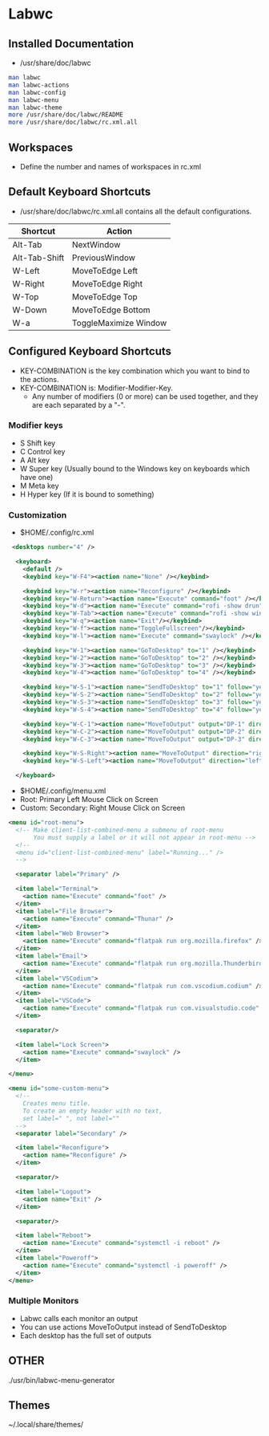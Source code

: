# Labwc

## Installed Documentation
* /usr/share/doc/labwc

```sh
man labwc
man labwc-actions
man labwc-config
man labwc-menu
man labwc-theme
more /usr/share/doc/labwc/README
more /usr/share/doc/labwc/rc.xml.all 
```

## Workspaces
* Define the number and names of workspaces in rc.xml

## Default Keyboard Shortcuts
* /usr/share/doc/labwc/rc.xml.all contains all the default configurations. 

|Shortcut      | Action         |
|--------------|----------------|
|Alt-Tab       | NextWindow     |
|Alt-Tab-Shift | PreviousWindow |
|W-Left        | MoveToEdge Left|
|W-Right       | MoveToEdge Right|
|W-Top         | MoveToEdge Top|
|W-Down        | MoveToEdge Bottom|
|W-a           | ToggleMaximize Window |

## Configured Keyboard Shortcuts
* KEY-COMBINATION is the key combination which you want to bind to the actions.
* KEY-COMBINATION is: Modifier-Modifier-Key.
  * Any number of modifiers (0 or more) can be used together, and they are each separated by a "-". 

### Modifier keys 	
* S Shift key
* C Control key
* A Alt key
* W Super key (Usually bound to the Windows key on keyboards which have one)
* M Meta key
* H Hyper key (If it is bound to something) 

### Customization
* $HOME/.config/rc.xml
```xml
 <desktops number="4" />

  <keyboard>
    <default />
    <keybind key="W-F4"><action name="None" /></keybind>

    <keybind key="W-r"><action name="Reconfigure" /></keybind>
    <keybind key="W-Return"><action name="Execute" command="foot" /></keybind>
    <keybind key="W-d"><action name="Execute" command="rofi -show drun" /></keybind>
    <keybind key="W-Tab"><action name="Execute" command="rofi -show window" /></keybind>
    <keybind key="W-q"><action name="Exit"/></keybind>
    <keybind key="W-f"><action name="ToggleFullscreen"/></keybind>
    <keybind key="W-l"><action name="Execute" command="swaylock" /></keybind>

    <keybind key="W-1"><action name="GoToDesktop" to="1" /></keybind>
    <keybind key="W-2"><action name="GoToDesktop" to="2" /></keybind>
    <keybind key="W-3"><action name="GoToDesktop" to="3" /></keybind>
    <keybind key="W-4"><action name="GoToDesktop" to="4" /></keybind>

    <keybind key="W-S-1"><action name="SendToDesktop" to="1" follow="yes" wrap="yes" /></keybind>
    <keybind key="W-S-2"><action name="SendToDesktop" to="2" follow="yes" wrap="yes" /></keybind>
    <keybind key="W-S-3"><action name="SendToDesktop" to="3" follow="yes" wrap="yes" /></keybind>
    <keybind key="W-S-4"><action name="SendToDesktop" to="4" follow="yes" wrap="yes" /></keybind>

    <keybind key="W-C-1"><action name="MoveToOutput" output="DP-1" direction="value" wrap="no" /></keybind>
    <keybind key="W-C-2"><action name="MoveToOutput" output="DP-2" direction="value" wrap="no" /></keybind>
    <keybind key="W-C-3"><action name="MoveToOutput" output="DP-3" direction="value" wrap="no" /></keybind>

    <keybind key="W-S-Right"><action name="MoveToOutput" direction="right" wrap="no" /></keybind>
    <keybind key="W-S-Left"><action name="MoveToOutput" direction="left" wrap="no" /></keybind>

  </keyboard>
```

* $HOME/.config/menu.xml
* Root: Primary Left Mouse Click on Screen
* Custom: Secondary: Right Mouse Click on Screen
```xml
<menu id="root-menu">
  <!-- Make client-list-combined-menu a submenu of root-menu 
       You must supply a label or it will not appear in root-menu -->
  <!--
  <menu id="client-list-combined-menu" label="Running..." />
  -->

  <separator label="Primary" />

  <item label="Terminal">
    <action name="Execute" command="foot" />
  </item>
  <item label="File Browser">
    <action name="Execute" command="Thunar" />
  </item>
  <item label="Web Browser">
    <action name="Execute" command="flatpak run org.mozilla.firefox" />
  </item>
  <item label="Email">
    <action name="Execute" command="flatpak run org.mozilla.Thunderbird" />
  </item>
  <item label="VSCodium">
    <action name="Execute" command="flatpak run com.vscodium.codium" />
  </item>
  <item label="VSCode">
    <action name="Execute" command="flatpak run com.visualstudio.code" />
  </item>

  <separator/>

  <item label="Lock Screen">
    <action name="Execute" command="swaylock" />
  </item>

</menu>

<menu id="some-custom-menu">
  <!--
    Creates menu title.
    To create an empty header with no text,
    set label=" ", not label=""
  -->
  <separator label="Secondary" />

  <item label="Reconfigure">
    <action name="Reconfigure" />
  </item>

  <separator/>

  <item label="Logout">
    <action name="Exit" />
  </item>

  <separator/>

  <item label="Reboot">
    <action name="Execute" command="systemctl -i reboot" />
  </item>
  <item label="Poweroff">
    <action name="Execute" command="systemctl -i poweroff" />
  </item>
</menu>

```


### Multiple Monitors
* Labwc calls each monitor an output
* You can use actions MoveToOutput instead of SendToDesktop
* Each desktop has the full set of outputs



## OTHER
./usr/bin/labwc-menu-generator


## Themes
 ~/.local/share/themes/